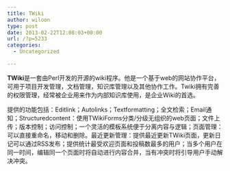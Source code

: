 ```yaml
---
title: TWiki
author: wiloon
type: post
date: 2013-02-22T12:08:03+00:00
url: /?p=5233
categories:
  - Uncategorized

---
```

**TWiki**是一套由Perl开发的开源的wiki程序。他是一个基于web的网站协作平台，可用于项目开发管理，文档管理，知识库管理以及其他协作工作。Twiki拥有完善的权限管理，经常被企业用来作为内部知识库使用，是企业Wiki的首选。

提供的功能包括：Editlink；Autolinks；Textformatting；全文检索；Email通知；Structuredcontent：使用TWikiForms分类/分级无组织的web页面；文件上传；版本控制；访问控制；一个灵活的模板系统便于分离内容与逻辑；页面管理：可以直接重命名，移动和删除。最近更新管理：提供最近更新TWiki页面，更新日记可以通过RSS发布；提供统计最受欢迎页面和投稿数最多的用户；当多个用户在同一时间，编辑同一个页面时将自动进行内容合并，当有冲突时将引导用户手动解决冲突。